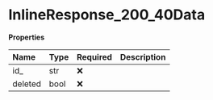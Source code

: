 # InlineResponse_200_40Data

**Properties**

| Name    | Type | Required | Description |
| :------ | :--- | :------- | :---------- |
| id\_    | str  | ❌       |             |
| deleted | bool | ❌       |             |
